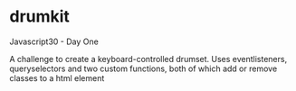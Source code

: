 # drumkit
Javascript30 - Day One

A challenge to create a keyboard-controlled drumset. Uses eventlisteners, queryselectors and two custom functions, both of which add or remove classes to a html element
